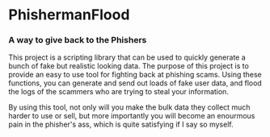 # PhishermanFlood
### A way to give back to the Phishers

This project is a scripting library that can be used to quickly generate a bunch of fake but realistic looking data. The purpose of this project is to provide an easy to use tool for fighting back at phishing scams. Using these functions, you can generate and send out loads of fake user data, and flood the logs of the scammers who are trying to steal your information.

By using this tool, not only will you make the bulk data they collect much harder to use or sell, but more importantly you will become an enourmous pain in the phisher's ass, which is quite satisfying if I say so myself.
